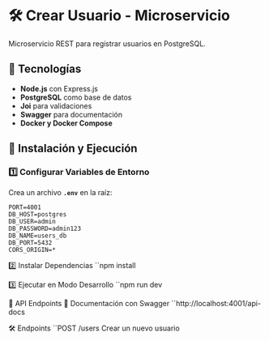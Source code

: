 # 🛠️ Crear Usuario - Microservicio

Microservicio REST para registrar usuarios en PostgreSQL.

## 🚀 Tecnologías
- **Node.js** con Express.js
- **PostgreSQL** como base de datos
- **Joi** para validaciones
- **Swagger** para documentación
- **Docker y Docker Compose**

## 📌 Instalación y Ejecución

### 1️⃣ Configurar Variables de Entorno
Crea un archivo **`.env`** en la raíz:

```env
PORT=4001
DB_HOST=postgres
DB_USER=admin
DB_PASSWORD=admin123
DB_NAME=users_db
DB_PORT=5432
CORS_ORIGIN=*
```

2️⃣ Instalar Dependencias
``npm install

3️⃣ Ejecutar en Modo Desarrollo
``npm run dev

📖 API Endpoints
📝 Documentación con Swagger
``http://localhost:4001/api-docs

🛠️ Endpoints
``POST	/users	Crear un nuevo usuario
